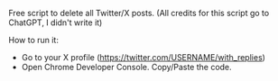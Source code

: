 Free script to delete all Twitter/X posts. (All credits for this script go to ChatGPT, I didn't write it)

How to run it:
- Go to your X profile (https://twitter.com/USERNAME/with_replies)
- Open Chrome Developer Console. Copy/Paste the code.


